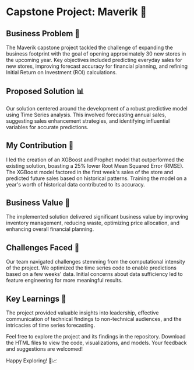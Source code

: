 # Capstone Project: Maverik 🚀

## Business Problem 🏪

The Maverik capstone project tackled the challenge of expanding the business footprint with the goal of opening approximately 30 new stores in the upcoming year. Key objectives included predicting everyday sales for new stores, improving forecast accuracy for financial planning, and refining Initial Return on Investment (ROI) calculations.

## Proposed Solution 📊

Our solution centered around the development of a robust predictive model using Time Series analysis. This involved forecasting annual sales, suggesting sales enhancement strategies, and identifying influential variables for accurate predictions.

## My Contribution 🌟

I led the creation of an XGBoost and Prophet model that outperformed the existing solution, boasting a 25% lower Root Mean Squared Error (RMSE). The XGBoost model factored in the first week's sales of the store and predicted future sales based on historical patterns. Training the model on a year's worth of historical data contributed to its accuracy.

## Business Value 💼

The implemented solution delivered significant business value by improving inventory management, reducing waste, optimizing price allocation, and enhancing overall financial planning.

## Challenges Faced 🤔

Our team navigated challenges stemming from the computational intensity of the project. We optimized the time series code to enable predictions based on a few weeks' data. Initial concerns about data sufficiency led to feature engineering for more meaningful results.

## Key Learnings 🧠

The project provided valuable insights into leadership, effective communication of technical findings to non-technical audiences, and the intricacies of time series forecasting.

Feel free to explore the project and its findings in the repository. Download the HTML files to view the code, visualizations, and models. Your feedback and suggestions are welcomed!

Happy Exploring! 🚀📈
